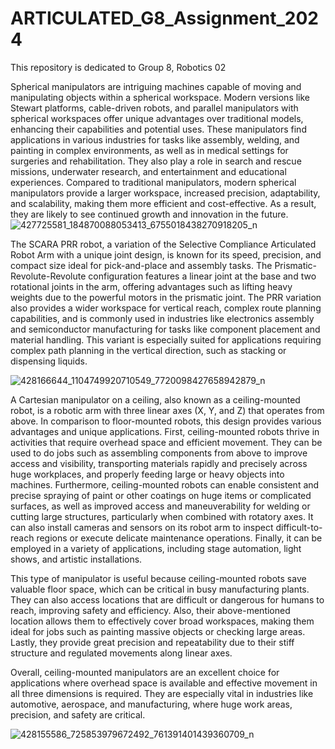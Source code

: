# ARTICULATED_G8_Assignment_2024
This repository is dedicated to Group 8, Robotics 02

Spherical manipulators are intriguing machines capable of moving and manipulating objects within a spherical workspace. Modern versions like Stewart platforms, cable-driven robots, and parallel manipulators with spherical workspaces offer unique advantages over traditional models, enhancing their capabilities and potential uses. These manipulators find applications in various industries for tasks like assembly, welding, and painting in complex environments, as well as in medical settings for surgeries and rehabilitation. They also play a role in search and rescue missions, underwater research, and entertainment and educational experiences. Compared to traditional manipulators, modern spherical manipulators provide a larger workspace, increased precision, adaptability, and scalability, making them more efficient and cost-effective. As a result, they are likely to see continued growth and innovation in the future.
![427725581_184870088053413_6755018438270918205_n](https://github.com/icecreamperson/ARTICULATED_G8_Assignment_2024/assets/157558526/c16b272e-67ce-487e-8244-95a8301615a0)

The SCARA PRR robot, a variation of the Selective Compliance Articulated Robot Arm with a unique joint design, is known for its speed, precision, and compact size ideal for pick-and-place and assembly tasks. The Prismatic-Revolute-Revolute configuration features a linear joint at the base and two rotational joints in the arm, offering advantages such as lifting heavy weights due to the powerful motors in the prismatic joint. The PRR variation also provides a wider workspace for vertical reach, complex route planning capabilities, and is commonly used in industries like electronics assembly and semiconductor manufacturing for tasks like component placement and material handling. This variant is especially suited for applications requiring complex path planning in the vertical direction, such as stacking or dispensing liquids.

![428166644_1104749920710549_7720098427658942879_n](https://github.com/icecreamperson/ARTICULATED_G8_Assignment_2024/assets/157558526/7d015d49-ee87-4c05-b936-67a824e35121)

A Cartesian manipulator on a ceiling, also known as a ceiling-mounted robot, is a robotic arm with three linear axes (X, Y, and Z) that operates from above. In comparison to floor-mounted robots, this design provides various advantages and unique applications. First, ceiling-mounted robots thrive in activities that require overhead space and efficient movement. They can be used to do jobs such as assembling components from above to improve access and visibility, transporting materials rapidly and precisely across huge workplaces, and properly feeding large or heavy objects into machines. Furthermore, ceiling-mounted robots can enable consistent and precise spraying of paint or other coatings on huge items or complicated surfaces, as well as improved access and maneuverability for welding or cutting large structures, particularly when combined with rotatory axes. It can also install cameras and sensors on its robot arm to inspect difficult-to-reach regions or execute delicate maintenance operations. Finally, it can be employed in a variety of applications, including stage automation, light shows, and artistic installations.

This type of manipulator is useful because ceiling-mounted robots save valuable floor space, which can be critical in busy manufacturing plants. They can also access locations that are difficult or dangerous for humans to reach, improving safety and efficiency. Also, their above-mentioned location allows them to effectively cover broad workspaces, making them ideal for jobs such as painting massive objects or checking large areas. Lastly, they provide great precision and repeatability due to their stiff structure and regulated movements along linear axes.

Overall, ceiling-mounted manipulators are an excellent choice for applications where overhead space is available and effective movement in all three dimensions is required. They are especially vital in industries like automotive, aerospace, and manufacturing, where huge work areas, precision, and safety are critical.

![428155586_725853979672492_761391401439360709_n](https://github.com/icecreamperson/ARTICULATED_G8_Assignment_2024/assets/157558526/9faf9872-5bf1-41a9-b6f0-81aea7ee939e)

